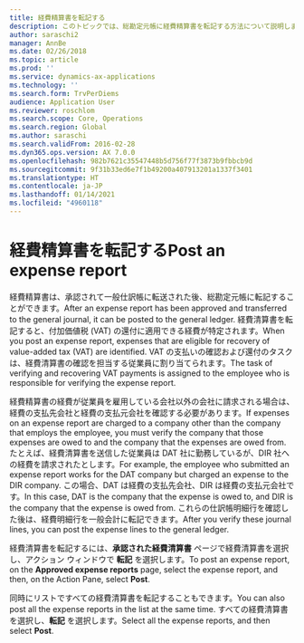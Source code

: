 ```yaml
---
title: 経費精算書を転記する
description: このトピックでは、総勘定元帳に経費精算書を転記する方法について説明します。
author: saraschi2
manager: AnnBe
ms.date: 02/26/2018
ms.topic: article
ms.prod: ''
ms.service: dynamics-ax-applications
ms.technology: ''
ms.search.form: TrvPerDiems
audience: Application User
ms.reviewer: roschlom
ms.search.scope: Core, Operations
ms.search.region: Global
ms.author: saraschi
ms.search.validFrom: 2016-02-28
ms.dyn365.ops.version: AX 7.0.0
ms.openlocfilehash: 982b7621c35547448b5d756f77f3873b9fbbcb9d
ms.sourcegitcommit: 9f31b33ed6e7f1b49200a407913201a1337f3401
ms.translationtype: HT
ms.contentlocale: ja-JP
ms.lasthandoff: 01/14/2021
ms.locfileid: "4960118"
---
```

# <a name="post-an-expense-report"></a><span data-ttu-id="c31c9-103">経費精算書を転記する</span><span class="sxs-lookup"><span data-stu-id="c31c9-103">Post an expense report</span></span>

<span data-ttu-id="c31c9-104">経費精算書は、承認されて一般仕訳帳に転送された後、総勘定元帳に転記することができます。</span><span class="sxs-lookup"><span data-stu-id="c31c9-104">After an expense report has been approved and transferred to the general journal, it can be posted to the general ledger.</span></span> <span data-ttu-id="c31c9-105">経費清算書を転記すると、付加価値税 (VAT) の還付に適用できる経費が特定されます。</span><span class="sxs-lookup"><span data-stu-id="c31c9-105">When you post an expense report, expenses that are eligible for recovery of value-added tax (VAT) are identified.</span></span> <span data-ttu-id="c31c9-106">VAT の支払いの確認および還付のタスクは、経費清算書の確認を担当する従業員に割り当てられます。</span><span class="sxs-lookup"><span data-stu-id="c31c9-106">The task of verifying and recovering VAT payments is assigned to the employee who is responsible for verifying the expense report.</span></span>

<span data-ttu-id="c31c9-107">経費精算書の経費が従業員を雇用している会社以外の会社に請求される場合は、経費の支払先会社と経費の支払元会社を確認する必要があります。</span><span class="sxs-lookup"><span data-stu-id="c31c9-107">If expenses on an expense report are charged to a company other than the company that employs the employee, you must verify the company that those expenses are owed to and the company that the expenses are owed from.</span></span> <span data-ttu-id="c31c9-108">たとえば、経費清算書を送信した従業員は DAT 社に勤務しているが、DIR 社への経費を請求されたとします。</span><span class="sxs-lookup"><span data-stu-id="c31c9-108">For example, the employee who submitted an expense report works for the DAT company but charged an expense to the DIR company.</span></span> <span data-ttu-id="c31c9-109">この場合、DAT は経費の支払先会社、DIR は経費の支払元会社です。</span><span class="sxs-lookup"><span data-stu-id="c31c9-109">In this case, DAT is the company that the expense is owed to, and DIR is the company that the expense is owed from.</span></span> <span data-ttu-id="c31c9-110">これらの仕訳帳明細行を確認した後は、経費明細行を一般会計に転記できます。</span><span class="sxs-lookup"><span data-stu-id="c31c9-110">After you verify these journal lines, you can post the expense lines to the general ledger.</span></span>

<span data-ttu-id="c31c9-111">経費清算書を転記するには、**承認された経費清算書** ページで経費清算書を選択し、アクション ウィンドウで **転記** を選択します。</span><span class="sxs-lookup"><span data-stu-id="c31c9-111">To post an expense report, on the **Approved expense reports** page, select the expense report, and then, on the Action Pane, select **Post**.</span></span>

<span data-ttu-id="c31c9-112">同時にリストですべての経費清算書を転記することもできます。</span><span class="sxs-lookup"><span data-stu-id="c31c9-112">You can also post all the expense reports in the list at the same time.</span></span> <span data-ttu-id="c31c9-113">すべての経費清算書を選択し、**転記** を選択します。</span><span class="sxs-lookup"><span data-stu-id="c31c9-113">Select all the expense reports, and then select **Post**.</span></span>
